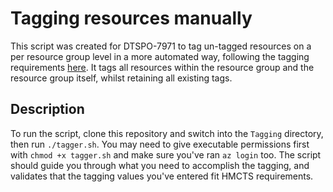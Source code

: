 # Tagging resources manually

This script was created for DTSPO-7971 to tag un-tagged resources on a per resource group level in a more automated way, following the tagging requirements [here](https://tools.hmcts.net/confluence/display/DCO/Tagging+v0.4). It tags all resources within the resource group and the resource group itself, whilst retaining all existing tags.

## Description

To run the script, clone this repository and switch into the `Tagging` directory, then run `./tagger.sh`. You may need to give executable permissions first with `chmod +x tagger.sh` and make sure you've ran `az login` too. The script should guide you through what you need to accomplish the tagging, and validates that the tagging values you've entered fit HMCTS requirements. 